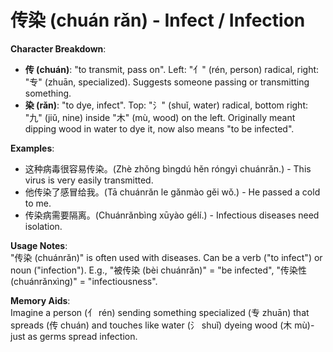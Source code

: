 # **传染 (chuán rǎn) - Infect / Infection**

**Character Breakdown**:  
- **传 (chuán)**: "to transmit, pass on". Left: "亻" (rén, person) radical, right: "专" (zhuān, specialized). Suggests someone passing or transmitting something.  
- **染 (rǎn)**: "to dye, infect". Top: "氵" (shuǐ, water) radical, bottom right: "九" (jiǔ, nine) inside "木" (mù, wood) on the left. Originally meant dipping wood in water to dye it, now also means "to be infected".

**Examples**:  
- 这种病毒很容易传染。(Zhè zhǒng bìngdú hěn róngyì chuánrǎn.) - This virus is very easily transmitted.  
- 他传染了感冒给我。(Tā chuánrǎn le gǎnmào gěi wǒ.) - He passed a cold to me.  
- 传染病需要隔离。(Chuánrǎnbìng xūyào gélí.) - Infectious diseases need isolation.

**Usage Notes**:  
"传染 (chuánrǎn)" is often used with diseases. Can be a verb ("to infect") or noun ("infection"). E.g., "被传染 (bèi chuánrǎn)" = "be infected", "传染性 (chuánrǎnxìng)" = "infectiousness".

**Memory Aids**:  
Imagine a person (亻 rén) sending something specialized (专 zhuān) that spreads (传 chuán) and touches like water (氵 shuǐ) dyeing wood (木 mù)-just as germs spread infection.